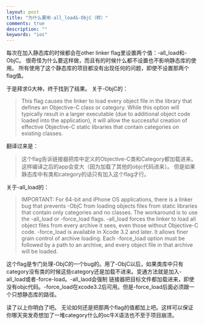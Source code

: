 ```yaml
---
layout: post
title: "为什么要用-all_load&-ObjC（转）"
comments: true
description: ""
keywords: "ios"
---
```



每次在加入静态库的时候都会在other linker flag里设置两个值：-all_load和-ObjC。
很奇怪为什么要这样做，而且有的时候什么都不设置也不影响静态库的使用。
所有使用了这个静态库的项目都没有出现任何的问题，即使不设置那两个flag值。

于是拜求G大神，终于找到了结果。
关于-ObjC的：

>This flag causes the linker to load every object file in the library that defines an Objective-C class or category.
While this option will typically result in a larger executable (due to additional object code loaded into the application),
it will allow the successful creation of effective Objective-C static libraries that contain categories on existing classes.

翻译过来是：

>这个flag告诉链接器把库中定义的Objective-C类和Category都加载进来。这样编译之后的app会变大（因为加载了其他的objc代码进来）。
但是如果静态库中有类和category的话只有加入这个flag才行。

关于-all_load的：

>IMPORTANT: For 64-bit and iPhone OS applications, there is a linker bug that prevents -ObjC from loading objects files from static libraries that contain only categories and no classes.
The workaround is to use the -all_load or -force_load flags. -all_load forces the linker to load all object files from every archive it sees, even those without Objective-C code.
-force_load is available in Xcode 3.2 and later. It allows finer grain control of archive loading. Each -force_load option must be followed by a path to an archive,
and every object file in that archive will be loaded.

这个flag是专门处理-ObjC的一个bug的。用了-ObjC以后，如果类库中只有category没有类的时候这些category还是加载不进来。变通方法就是加入-all_load或者-force-load。-all_laod会强制
链接器把目标文件都加载进来，即使没有objc代码。-force_load在xcode3.2后可用。但是-force_load后面必须跟一个只想静态库的路径。

读了以上你明白了吧。
无论如何还是把那两个flag的值都加上吧。这样可以保证你哪天突发奇想加了一堆category什么的oc牛X语法也不至于项目崩溃。
